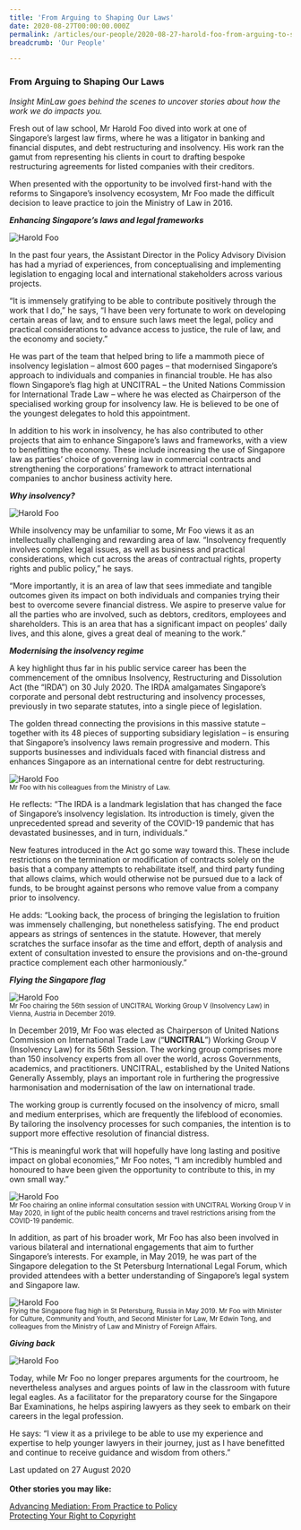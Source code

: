 ```yaml
---
title: 'From Arguing to Shaping Our Laws'
date: 2020-08-27T00:00:00.000Z
permalink: /articles/our-people/2020-08-27-harold-foo-from-arguing-to-shaping-laws/
breadcrumb: 'Our People'

---
```



### **From Arguing to Shaping Our Laws**

<i>Insight MinLaw goes behind the scenes to uncover stories about how the work we do impacts you.</i>
<br>

Fresh out of law school, Mr Harold Foo dived into work at one of Singapore’s largest law firms, where he was a litigator in banking and financial disputes, and debt restructuring and insolvency. His work ran the gamut from representing his clients in court to drafting bespoke restructuring agreements for listed companies with their creditors.

When presented with the opportunity to be involved first-hand with the reforms to Singapore’s insolvency ecosystem, Mr Foo made the difficult decision to leave practice to join the Ministry of Law in 2016. 

<b><i>Enhancing Singapore’s laws and legal frameworks</i></b>

<div class="image">
  <img src="/images/harold1.png/" title="Harold Foo" alt="Harold Foo">
</div>

In the past four years, the Assistant Director in the Policy Advisory Division has had a myriad of experiences, from conceptualising and implementing legislation to engaging local and international stakeholders across various projects.

“It is immensely gratifying to be able to contribute positively through the work that I do,” he says, “I have been very fortunate to work on developing certain areas of law, and to ensure such laws meet the legal, policy and practical considerations to advance access to justice, the rule of law, and the economy and society.”

He was part of the team that helped bring to life a mammoth piece of insolvency legislation – almost 600 pages – that modernised Singapore’s approach to individuals and companies in financial trouble. He has also flown Singapore’s flag high at UNCITRAL – the United Nations Commission for International Trade Law – where he was elected as Chairperson of the specialised working group for insolvency law. He is believed to be one of the youngest delegates to hold this appointment.   

In addition to his work in insolvency, he has also contributed to other projects that aim to enhance Singapore’s laws and frameworks, with a view to benefitting the economy. These include increasing the use of Singapore law as parties’ choice of governing law in commercial contracts and strengthening the corporations’ framework to attract international companies to anchor business activity here. 

<b><i>Why insolvency?</i></b>

<div class="image">
  <img src="/images/harold2.png/" title="Harold Foo" alt="Harold Foo">
</div>

While insolvency may be unfamiliar to some, Mr Foo views it as an intellectually challenging and rewarding area of law. “Insolvency frequently involves complex legal issues, as well as business and practical considerations, which cut across the areas of contractual rights, property rights and public policy,” he says.

“More importantly, it is an area of law that sees immediate and tangible outcomes given its impact on both individuals and companies trying their best to overcome severe financial distress. We aspire to preserve value for all the parties who are involved, such as debtors, creditors, employees and shareholders. This is an area that has a significant impact on peoples’ daily lives, and this alone, gives a great deal of meaning to the work.”

<b><i>Modernising the insolvency regime</i></b>

A key highlight thus far in his public service career has been the commencement of the omnibus Insolvency, Restructuring and Dissolution Act (the “IRDA”) on 30 July 2020. The IRDA amalgamates Singapore’s corporate and personal debt restructuring and insolvency processes, previously in two separate statutes, into a single piece of legislation. 

The golden thread connecting the provisions in this massive statute – together with its 48 pieces of supporting subsidiary legislation – is ensuring that Singapore’s insolvency laws remain progressive and modern. This supports businesses and individuals faced with financial distress and enhances Singapore as an international centre for debt restructuring. 

<div class="image">
  <img src="/images/harold3.png/" title="Harold Foo" alt="Harold Foo">
</div> <sup>Mr Foo with his colleagues from the Ministry of Law.</sup>

He reflects: “The IRDA is a landmark legislation that has changed the face of Singapore’s insolvency legislation. Its introduction is timely, given the unprecedented spread and severity of the COVID-19 pandemic that has devastated businesses, and in turn, individuals.”

New features introduced in the Act go some way toward this. These include restrictions on the termination or modification of contracts solely on the basis that a company attempts to rehabilitate itself, and third party funding that allows claims, which would otherwise not be pursued due to a lack of funds, to be brought against persons who remove value from a company prior to insolvency.

He adds: “Looking back, the process of bringing the legislation to fruition was immensely challenging, but nonetheless satisfying. The end product appears as strings of sentences in the statute. However, that merely scratches the surface insofar as the time and effort, depth of analysis and extent of consultation invested to ensure the provisions and on-the-ground practice complement each other harmoniously.”

<b><i>Flying the Singapore flag</i></b>

<div class="image">
  <img src="/images/harold4.png/" title="Harold Foo" alt="Harold Foo">
</div> <sup>Mr Foo chairing the 56th session of UNCITRAL Working Group V (Insolvency Law) in Vienna, Austria in December 2019.</sup>

In December 2019, Mr Foo was elected as Chairperson of United Nations Commission on International Trade Law (“<b>UNCITRAL</b>”) Working Group V (Insolvency Law) for its 56th Session. The working group comprises more than 150 insolvency experts from all over the world, across Governments, academics, and practitioners. UNCITRAL, established by the United Nations Generally Assembly, plays an important role in furthering the progressive harmonisation and modernisation of the law on international trade. 

The working group is currently focused on the insolvency of micro, small and medium enterprises, which are frequently the lifeblood of economies. By tailoring the insolvency processes for such companies, the intention is to support more effective resolution of financial distress.

“This is meaningful work that will hopefully have long lasting and positive impact on global economies,” Mr Foo notes, “I am incredibly humbled and honoured to have been given the opportunity to contribute to this, in my own small way.”

<div class="image">
  <img src="/images/harold5.png/" title="Harold Foo" alt="Harold Foo">
</div> <sup>Mr Foo chairing an online informal consultation session with UNCITRAL Working Group V in May 2020, in light of the public health concerns and travel restrictions arising from the COVID-19 pandemic.</sup>

In addition, as part of his broader work, Mr Foo has also been involved in various bilateral and international engagements that aim to further Singapore’s interests. For example, in May 2019, he was part of the Singapore delegation to the St Petersburg International Legal Forum, which provided attendees with a better understanding of Singapore’s legal system and Singapore law.

<div class="image">
  <img src="/images/harold6.png/" title="Harold Foo" alt="Harold Foo">
</div> <sup>Flying the Singapore flag high in St Petersburg, Russia in May 2019. Mr Foo with Minister for Culture, Community and Youth, and Second Minister for Law, Mr Edwin Tong, and colleagues from the Ministry of Law and Ministry of Foreign Affairs.</sup>

<b><i>Giving back</i></b>

<div class="image">
  <img src="/images/harold7.png/" title="Harold Foo" alt="Harold Foo">
</div>

Today, while Mr Foo no longer prepares arguments for the courtroom, he nevertheless analyses and argues points of law in the classroom with future legal eagles. As a facilitator for the preparatory course for the Singapore Bar Examinations, he helps aspiring lawyers as they seek to embark on their careers in the legal profession.

He says: “I view it as a privilege to be able to use my experience and expertise to help younger lawyers in their journey, just as I have benefitted and continue to receive guidance and wisdom from others.”

Last updated on 27 August 2020
<br>
<br>
<b>Other stories you may like:</b>

<a href="https://insight.mlaw.gov.sg/articles/our-people/2020-10-05-maryam-xinyuan-advancing-mediation" target="new">Advancing Mediation: From Practice to Policy</a><br><a href="https://insight.mlaw.gov.sg/articles/legal-developments/2021-08-25-protecting-your-right-to-copyright" target="new">Protecting Your Right to Copyright</a>
